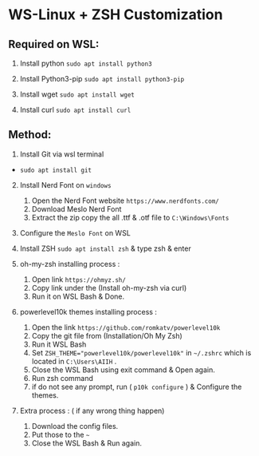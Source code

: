 # WS-Linux + ZSH Customization

## Required on WSL:
01. Install python `sudo apt install python3`

02. Install Python3-pip `sudo apt install python3-pip`

03. Install wget `sudo apt install wget`

03. Install curl `sudo apt install curl`

## Method:
01. Install Git via wsl terminal
* `sudo apt install git`

02. Install Nerd Font on `windows`
	01. Open the Nerd Font website `https://www.nerdfonts.com/`
	02. Download Meslo Nerd Font
	03. Extract the zip copy the all .ttf & .otf file to `C:\Windows\Fonts`

03. Configure the `Meslo Font` on WSL
	
04. Install ZSH `sudo apt install zsh` & type zsh & enter

05. oh-my-zsh installing process :
	01. Open link `https://ohmyz.sh/`
	02. Copy link under the (Install oh-my-zsh via curl)
	03. Run it on WSL Bash & Done.

06. powerlevel10k themes installing process :
	01. Open the link `https://github.com/romkatv/powerlevel10k`
	02. Copy the git file from (Installation/Oh My Zsh)
	03. Run it WSL Bash
	04. Set `ZSH_THEME="powerlevel10k/powerlevel10k"` in `~/.zshrc` which is located in `C:\Users\AIIH` .
	05. Close the WSL Bash using exit command & Open again.
	06. Run zsh command
	07. if do not see any prompt, run ( `p10k configure` ) & Configure the themes.
    
07. Extra process : ( if any wrong thing happen)
	01. Download the config files.
	02. Put those to the `~`
	03. Close the WSL Bash & Run again.

#